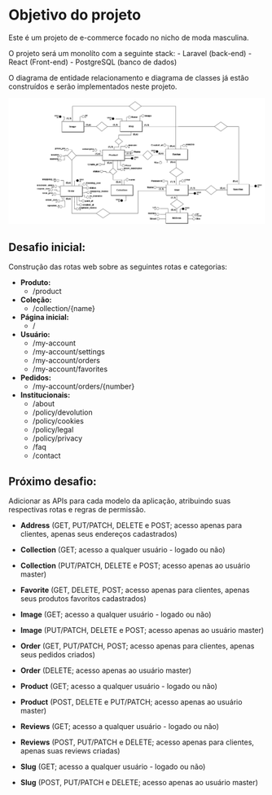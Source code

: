 # Objetivo do projeto
Este é um projeto de e-commerce focado no nicho de moda masculina.

O projeto será um monolíto com a seguinte stack:
    - Laravel (back-end)
    - React (Front-end)
    - PostgreSQL (banco de dados)

O diagrama de entidade relacionamento e diagrama de classes já estão construídos e serão implementados neste projeto.

![Screenshot](./.readme/Diagrama%20conceitual.png)

## Desafio inicial:
Construção das rotas web sobre as seguintes rotas e categorias:
* **Produto:**
    * /product
* **Coleção:**
    * /collection/{name}
* **Página inicial:**
    * /
* **Usuário:**
    * /my-account
    * /my-account/settings
    * /my-account/orders
    * /my-account/favorites
* **Pedidos:**
    * /my-account/orders/{number}
* **Institucionais:**
    * /about
    * /policy/devolution
    * /policy/cookies
    * /policy/legal
    * /policy/privacy
    * /faq
    * /contact

## Próximo desafio:
Adicionar as APIs para cada modelo da aplicação, atribuindo suas respectivas rotas e regras de permissão.
* **Address** (GET, PUT/PATCH, DELETE e POST; acesso apenas para clientes, apenas seus endereços cadastrados)

* **Collection** (GET; acesso a qualquer usuário - logado ou não)
* **Collection** (PUT/PATCH, DELETE e POST; acesso apenas ao usuário master)

* **Favorite** (GET, DELETE, POST; acesso apenas para clientes, apenas seus produtos favoritos cadastrados)

* **Image** (GET; acesso a qualquer usuário - logado ou não)
* **Image** (PUT/PATCH, DELETE e POST; acesso apenas ao usuário master)

* **Order** (GET, PUT/PATCH, POST; acesso apenas para clientes, apenas seus pedidos criados)
* **Order** (DELETE; acesso apenas ao usuário master)

* **Product** (GET; acesso a qualquer usuário - logado ou não)
* **Product** (POST, DELETE e PUT/PATCH; acesso apenas ao usuário master)

* **Reviews** (GET; acesso a qualquer usuário - logado ou não)
* **Reviews** (POST, PUT/PATCH e DELETE; acesso apenas para clientes, apenas suas reviews criadas)

* **Slug** (GET; acesso a qualquer usuário - logado ou não)
* **Slug** (POST, PUT/PATCH e DELETE; acesso apenas ao usuário master)